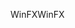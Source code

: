 <span data-ttu-id="c62e9-101">WinFX</span><span class="sxs-lookup"><span data-stu-id="c62e9-101">WinFX</span></span>